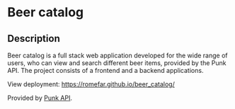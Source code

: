 # Beer catalog

## Description

Beer catalog is a full stack web application developed for the wide range of users, who can view and search different beer items, provided by the Punk API. The project consists of a frontend and a backend applications.

View deployment: https://romefar.github.io/beer_catalog/

Provided by [Punk API](https://punkapi.com/).
